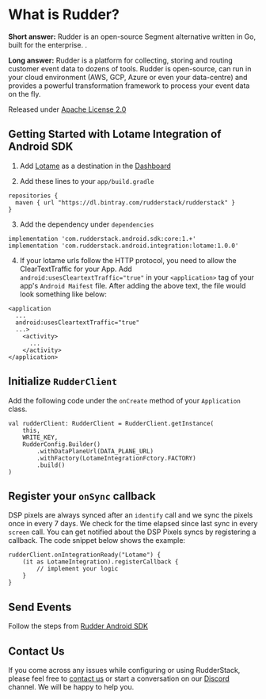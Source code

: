 # What is Rudder?

**Short answer:**
Rudder is an open-source Segment alternative written in Go, built for the enterprise. .

**Long answer:**
Rudder is a platform for collecting, storing and routing customer event data to dozens of tools. Rudder is open-source, can run in your cloud environment (AWS, GCP, Azure or even your data-centre) and provides a powerful transformation framework to process your event data on the fly.

Released under [Apache License 2.0](https://www.apache.org/licenses/LICENSE-2.0)

## Getting Started with Lotame Integration of Android SDK
1. Add [Lotame](https://www.lotame.com) as a destination in the [Dashboard](https://app.rudderstack.com/)

2. Add these lines to your `app/build.gradle`
```
repositories {
  maven { url "https://dl.bintray.com/rudderstack/rudderstack" }
}
```
3. Add the dependency under ```dependencies```
```
implementation 'com.rudderstack.android.sdk:core:1.+'
implementation 'com.rudderstack.android.integration:lotame:1.0.0'
```
4. If your lotame urls follow the HTTP protocol, you need to allow the ClearTextTraffic for your App. Add `android:usesCleartextTraffic="true"` in your `<application>` tag of your app's `Android Maifest` file.
After adding the above text, the file would look something like below:
```
<application
  ...
  android:usesCleartextTraffic="true"
  ...>
    <activity>
      ...
    </activity>
</application>
```

## Initialize ```RudderClient```
Add the following code under the `onCreate` method of your `Application` class.
```
val rudderClient: RudderClient = RudderClient.getInstance(
    this,
    WRITE_KEY,
    RudderConfig.Builder()
        .withDataPlaneUrl(DATA_PLANE_URL)
        .withFactory(LotameIntegrationFctory.FACTORY)
        .build()
)
```

## Register your `onSync` callback
DSP pixels are always synced after an `identify` call and we sync the pixels once in every 7 days. We check for the time elapsed since last sync in every `screen` call.
You can get notified about the DSP Pixels syncs by registering a callback. The code snippet below shows the example:
```
rudderClient.onIntegrationReady("Lotame") {
    (it as LotameIntegration).registerCallback {
        // implement your logic
    }
}
```

## Send Events
Follow the steps from [Rudder Android SDK](https://github.com/rudderlabs/rudder-sdk-android)

## Contact Us
If you come across any issues while configuring or using RudderStack, please feel free to [contact us](https://rudderstack.com/contact/) or start a conversation on our [Discord](https://discordapp.com/invite/xNEdEGw) channel. We will be happy to help you.
